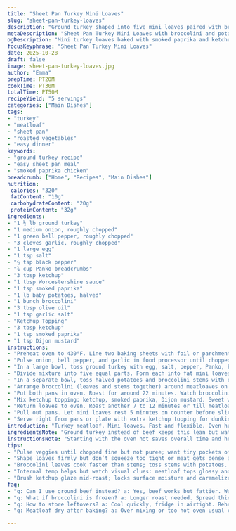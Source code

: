 ```yaml
---
title: "Sheet Pan Turkey Mini Loaves"
slug: "sheet-pan-turkey-loaves"
description: "Ground turkey shaped into five mini loaves paired with broccolini and potatoes all baked on sheet pans. Onion, bell pepper, and garlic pulsed finely for texture but no mush. Ketchup and Worcestershire give the meat a tangy zip teamed with Italian seasoning and Panko breadcrumbs for lightness. Roasted vegetables tossed separately in olive oil with garlic salt keep their crisp identities. Meatloaves brushed mid-bake with a tangy glaze. Precision in timing flexible; watch for sizzle and color cues to hit juicy, cooked-through meat and tender-crisp veggies. Swapped ground turkey instead of beef for a lean approach; added smoked paprika twist in place of Italian seasoning for subtle heat. 40 minutes total. Serves 5."
metaDescription: "Sheet Pan Turkey Mini Loaves with broccolini and potatoes roasted separately for crisp textures. Smoked paprika twist, ketchup glaze, quick 50-minute meal."
ogDescription: "Mini turkey loaves baked with smoked paprika and ketchup glaze. Broccolini and crispy potatoes on the side. Quick roast at 430°, 5 servings."
focusKeyphrase: "Sheet Pan Turkey Mini Loaves"
date: 2025-10-28
draft: false
image: sheet-pan-turkey-loaves.jpg
author: "Emma"
prepTime: PT20M
cookTime: PT30M
totalTime: PT50M
recipeYield: "5 servings"
categories: ["Main Dishes"]
tags:
- "turkey"
- "meatloaf"
- "sheet pan"
- "roasted vegetables"
- "easy dinner"
keywords:
- "ground turkey recipe"
- "easy sheet pan meal"
- "smoked paprika chicken"
breadcrumb: ["Home", "Recipes", "Main Dishes"]
nutrition: 
 calories: "320"
 fatContent: "10g"
 carbohydrateContent: "20g"
 proteinContent: "32g"
ingredients:
- "1 ½ lb ground turkey"
- "1 medium onion, roughly chopped"
- "1 green bell pepper, roughly chopped"
- "3 cloves garlic, roughly chopped"
- "1 large egg"
- "1 tsp salt"
- "⅔ tsp black pepper"
- "¾ cup Panko breadcrumbs"
- "3 tbsp ketchup"
- "1 tbsp Worcestershire sauce"
- "1 tsp smoked paprika"
- "1 lb baby potatoes, halved"
- "1 bunch broccolini"
- "3 tbsp olive oil"
- "1 tsp garlic salt"
- "Ketchup Topping"
- "3 tbsp ketchup"
- "1 tsp smoked paprika"
- "1 tsp Dijon mustard"
instructions:
- "Preheat oven to 430°F. Line two baking sheets with foil or parchment. Saves cleanup and protects pans from sticky bits."
- "Pulse onion, bell pepper, and garlic in food processor until chopped fine but with texture—avoid pureeing. You want little pops of flavor that mix but still some chew."
- "In a large bowl, toss ground turkey with egg, salt, pepper, Panko, ketchup, Worcestershire, and smoked paprika. Do not overwork meat or it becomes dense. Just combine gently until uniform but loose."
- "Divide mixture into five equal parts. Form each into fat mini loaves. Shape tightly enough to hold but not squeezed stiff. Place loaves spaced out on one sheet pan."
- "In a separate bowl, toss halved potatoes and broccolini stems with olive oil and garlic salt. Keep broccolini leafy parts separate—they cook faster than potatoes and stay bright green that way."
- "Arrange broccolini (leaves and stems together) around meatloaves on the same sheet pan. Spread potatoes cut-side down on other sheet pan. This separation prevents sogginess and uneven cooking."
- "Put both pans in oven. Roast for around 22 minutes. Watch broccolini edges crisp, potatoes turn golden on cut side, meatloaves firm but not dry. The room fills with garlic and roasted pepper aroma at this point."
- "Mix ketchup topping: ketchup, smoked paprika, Dijon mustard. Sweet with a slight smoke and tang. Brush each meatloaf gently but thoroughly."
- "Return loaves to oven. Roast another 7 to 12 minutes or till meatloaf internal temp hits 165°F. Watch meatloaf tops caramelize to sticky glaze with slight bubbles. If potatoes are still raw-ish, give them extra 5 minutes alone."
- "Pull out pans. Let mini loaves rest 5 minutes on counter before slicing—locks in juices, texture holds up better. Potatoes tender but with crisp skins. Broccolini with some snap and slight char browns."
- "Serve right from pans or plate with extra ketchup topping for dunking. Keeps the mix fun. No leftovers? Good, means you nailed the timing and flavor balance."
introduction: "Turkey meatloaf. Mini loaves. Fast and flexible. Oven hums at 430, sheet pans prepped with foil like a shield against stick and mess. The key? Texture control—pulsed vegs, not mush; loose mix, not dense. Broccolini and potatoes tossed separately to keep each crisp or tender in their own way. Smoked paprika swapped in for traditional Italian seasoning brings subtle fire you might not expect but crave once tasted. Ketchup topping has a quick twist—Dijon mustard for bite, smoky pepper for color and complexity. Watch how the smell changes as it roasts; garlic notes mingle with roasting potatoes and turkey's mild sweetness. Meatloaf resting stage critical; juices redistribute, slice holds without crumbling. Visual cues, not just clocks, guide the process. Each step learned the hard way after failed attempts with soggy veg and dry meat. Simple but exacting. Flavor and texture at a rush."
ingredientsNote: "Ground turkey instead of beef keeps this lean but watch for dryness—egg and ketchup balance moisture. If pressed for time, pre-chopped frozen bell pepper or onion works but don’t skip pulse step; texture matters here. Swapping smoked paprika adds a deeper smoky undertone, but feel free to revert to Italian seasoning or add a pinch of chili powder for heat. Panko breadcrumbs absorb moisture without weighing down like regular crumbs. Fresh broccolini preferred — frozen can get mushy but can substitute if roasted longer and spread thin. Baby potatoes best if halved to cook quickly and get enough crisp skin—regular potatoes take longer and need adjustment. Olive oil is king here—enough to coat but not drown veg so they crisp without frying. Garlic salt saves time, but fresh minced garlic tossed in with the veg if you have extra boosts aroma. Ketchup topping optional but locks in glaze and adds sharp contrast; no need for sugar or extra honey."
instructionsNote: "Starting with the oven hot saves overall time and helps veggies roast rather than steam. Foil or parchment lining essential to avoid scrubbing pans afterward—a small time saver. Pulse chopped veggies until very fine but not a paste—that helps veggies distribute flavor without inconsistent bites. Keep mixing of meat minimal to avoid density; half the mistake of dry turkey is over handling. Shaping mini loaves instead of one big loaf speeds cooking and caramelization. Separate sheet pans for broccolini and potatoes control their heat exposure, preventing soggy veg. Potatoes get cut side down—creates a crispy golden crust, a hallmark of well-roasted tubers. Brush topping mid-way for a sticky, aromatic glaze rather than a burnt crust. Visual and tactile cues over rigid times; meatloaf should feel firm but springy and tops glossy. Broccolini edges darken and crisp but don’t burn; potatoes blister and smell nutty. Resting loaves locks juices—don’t rush. Use internal temp as fallback but mostly watch color and firmness. Leftover ketchup topping doubles as dipping sauce—neat trick for added flavor without fuss."
tips:
- "Pulse veggies until chopped fine but not puree; want tiny pockets of texture for that light chew, not a mushy paste which kills mouthfeel. Keeps meat loaf from soggy bites. Use frozen chopped bell pepper if in rush, but fresh always adds brightness."
- "Shape loaves firmly but don’t squeeze too tight or meat gets dense and dry; gentle folding and combining is key. Overmixing? Rapid way to rubber turkey. Aim for loose but uniform mix so juices stay inside while roasting."
- "Broccolini leaves cook faster than stems; toss stems with potatoes. Leaves brown quickly with tender snap. Spread veggies in single layers on separate pans. Keeps potatoes crispy by avoiding steam trapped under broccolini."
- "Internal temp helps but watch visual clues: meatloaf tops glossy and bubbling glaze, edges slightly firm but springy. Potatoes golden with blistered bottoms. Broccolini edges darken, not burnt. Timing varies by oven and pan thickness."
- "Brush ketchup glaze mid-roast; locks surface moisture and caramelizes sugars. Skip glazing early or it burns. If potatoes underdone after meatloaf done, pull loaves, toss potatoes back alone. Adds flexibility when cooking times mismatch."
faq:
- "q: Can I use ground beef instead? a: Yes, beef works but fattier. Watch mixing, fat changes cook time. Maybe less ketchup; beef moisture diff. Texture denser without turkey lean edge."
- "q: What if broccolini is frozen? a: Longer roast needed. Spread thin, maybe flip halfway to avoid mushy ends. Frozen loses some snap, but still good. Add garlic fresh for aroma boost."
- "q: How to store leftovers? a: Cool quickly, fridge in airtight. Reheat on sheet pan to keep crisp. Microwave softens veggies fast. Use within 3 days or freeze with glaze separate for best."
- "q: Meatloaf dry after baking? a: Over mixing or too hot oven usual culprit. Loaves tight and dense push moisture out. Next time mix loosely, watch color and touch test. Adding extra egg or ketchup helps moisture retention."

---
```

